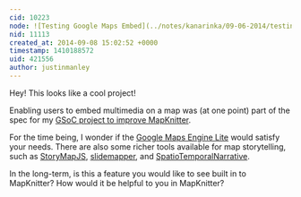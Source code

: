 ```yaml
---
cid: 10223
node: ![Testing Google Maps Embed](../notes/kanarinka/09-06-2014/testing-google-maps-embed)
nid: 11113
created_at: 2014-09-08 15:02:52 +0000
timestamp: 1410188572
uid: 421556
author: justinmanley
---
```


Hey!  This looks like a cool project!

Enabling users to embed multimedia on a map was (at one point) part of the spec for my [GSoC project to improve MapKnitter](http://publiclab.org/notes/justinmanley/06-17-2014/mapknitter-annotations-plugin-preliminary-specification).

For the time being, I wonder if the [Google Maps Engine Lite](https://mapsengine.google.com/map/) would satisfy your needs.  There are also some richer tools available for map storytelling, such as [StoryMapJS](http://storymap.knightlab.com/), [slidemapper](https://github.com/cavis/slidemapper), and [SpatioTemporalNarrative](https://github.com/StanfordHCI/SpatioTemporalNarrative).

In the long-term, is this a feature you would like to see built in to MapKnitter?  How would it be helpful to you in MapKnitter?